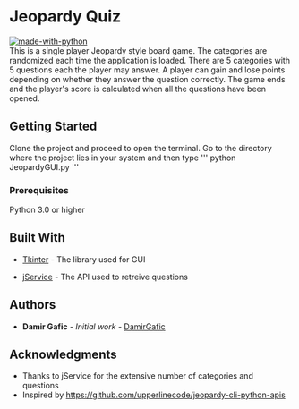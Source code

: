 # Jeopardy Quiz 
[![made-with-python](https://img.shields.io/badge/Made%20with-Python-1f425f.svg)](https://www.python.org/) <br />
This is a single player Jeopardy style board game. The categories are randomized each time the application 
is loaded. There are 5 categories with 5 questions each the player may answer. A player can gain and lose points depending on whether they answer the question correctly. The game ends and the player's score is calculated when all the questions have been opened.  

## Getting Started

Clone the project and proceed to open the terminal. Go to the directory where the project lies in your system 
and then type 
''' 
python JeopardyGUI.py 
'''

### Prerequisites

Python 3.0 or higher 

## Built With

* [Tkinter](https://docs.python.org/3/library/tkinter.html) - The library used for GUI

* [jService](http://jservice.io/) - The API used to retreive questions


## Authors

* **Damir Gafic** - *Initial work* - [DamirGafic](https://github.com/DamirGafic)



## Acknowledgments

* Thanks to jService for the extensive number of categories and questions
* Inspired by https://github.com/upperlinecode/jeopardy-cli-python-apis

